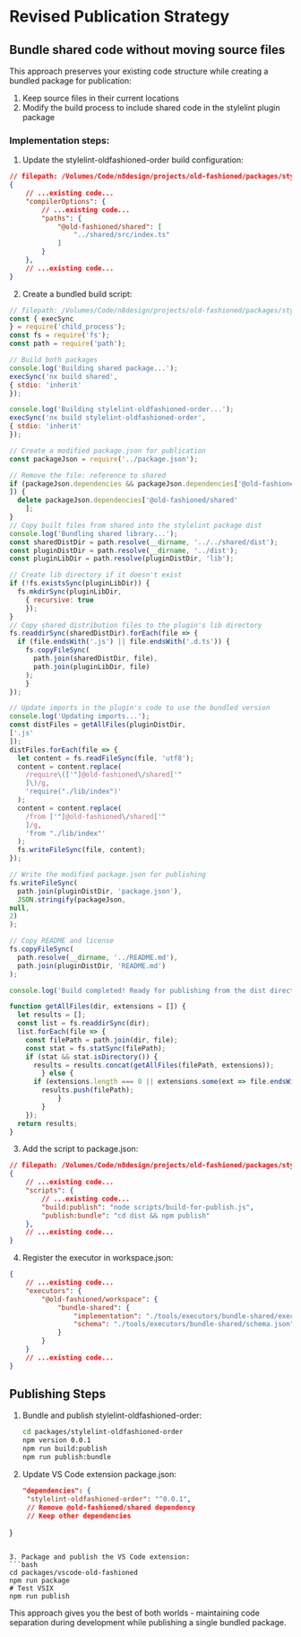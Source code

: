 # Revised Publication Strategy

## Bundle shared code without moving source files

This approach preserves your existing code structure while creating a bundled package for publication:

1. Keep source files in their current locations
2. Modify the build process to include shared code in the stylelint plugin package

### Implementation steps:

1. Update the stylelint-oldfashioned-order build configuration:

```json
// filepath: /Volumes/Code/n8design/projects/old-fashioned/packages/stylelint-oldfashioned-order/tsconfig.json
{
    // ...existing code...
    "compilerOptions": {
        // ...existing code...
        "paths": {
            "@old-fashioned/shared": [
                "../shared/src/index.ts"
            ]
        }
    },
    // ...existing code...
}
```

2. Create a bundled build script:

```javascript
// filepath: /Volumes/Code/n8design/projects/old-fashioned/packages/stylelint-oldfashioned-order/scripts/build-for-publish.js
const { execSync
} = require('child_process');
const fs = require('fs');
const path = require('path');

// Build both packages
console.log('Building shared package...');
execSync('nx build shared',
{ stdio: 'inherit'
});

console.log('Building stylelint-oldfashioned-order...');
execSync('nx build stylelint-oldfashioned-order',
{ stdio: 'inherit'
});

// Create a modified package.json for publication
const packageJson = require('../package.json');

// Remove the file: reference to shared
if (packageJson.dependencies && packageJson.dependencies['@old-fashioned/shared'
]) {
  delete packageJson.dependencies['@old-fashioned/shared'
    ];
}
// Copy built files from shared into the stylelint package dist
console.log('Bundling shared library...');
const sharedDistDir = path.resolve(__dirname, '../../shared/dist');
const pluginDistDir = path.resolve(__dirname, '../dist');
const pluginLibDir = path.resolve(pluginDistDir, 'lib');

// Create lib directory if it doesn't exist
if (!fs.existsSync(pluginLibDir)) {
  fs.mkdirSync(pluginLibDir,
    { recursive: true
    });
}
// Copy shared distribution files to the plugin's lib directory
fs.readdirSync(sharedDistDir).forEach(file => {
  if (file.endsWith('.js') || file.endsWith('.d.ts')) {
    fs.copyFileSync(
      path.join(sharedDistDir, file),
      path.join(pluginLibDir, file)
    );
    }
});

// Update imports in the plugin's code to use the bundled version
console.log('Updating imports...');
const distFiles = getAllFiles(pluginDistDir,
['.js'
]);
distFiles.forEach(file => {
  let content = fs.readFileSync(file, 'utf8');
  content = content.replace(
    /require\(['"]@old-fashioned\/shared['"
    ]\)/g,
    'require("./lib/index")'
  );
  content = content.replace(
    /from ['"]@old-fashioned\/shared['"
    ]/g,
    'from "./lib/index"'
  );
  fs.writeFileSync(file, content);
});

// Write the modified package.json for publishing
fs.writeFileSync(
  path.join(pluginDistDir, 'package.json'),
  JSON.stringify(packageJson,
null,
2)
);

// Copy README and license
fs.copyFileSync(
  path.resolve(__dirname, '../README.md'),
  path.join(pluginDistDir, 'README.md')
);

console.log('Build completed! Ready for publishing from the dist directory.');

function getAllFiles(dir, extensions = []) {
  let results = [];
  const list = fs.readdirSync(dir);
  list.forEach(file => {
    const filePath = path.join(dir, file);
    const stat = fs.statSync(filePath);
    if (stat && stat.isDirectory()) {
      results = results.concat(getAllFiles(filePath, extensions));
        } else {
      if (extensions.length === 0 || extensions.some(ext => file.endsWith(ext))) {
        results.push(filePath);
            }
        }
    });
  return results;
}
```

3. Add the script to package.json:

```json
// filepath: /Volumes/Code/n8design/projects/old-fashioned/packages/stylelint-oldfashioned-order/package.json
{
    // ...existing code...
    "scripts": {
        // ...existing code...
        "build:publish": "node scripts/build-for-publish.js",
        "publish:bundle": "cd dist && npm publish"
    },
    // ...existing code...
}
```

4. Register the executor in workspace.json:

```json
{
    // ...existing code...
    "executors": {
        "@old-fashioned/workspace": {
            "bundle-shared": {
                "implementation": "./tools/executors/bundle-shared/executor",
                "schema": "./tools/executors/bundle-shared/schema.json"
            }
        }
    }
    // ...existing code...
}
```

## Publishing Steps

1. Bundle and publish stylelint-oldfashioned-order:
   ```bash
   cd packages/stylelint-oldfashioned-order
   npm version 0.0.1
   npm run build:publish
   npm run publish:bundle
   ```

2. Update VS Code extension package.json:
   ```json
   "dependencies": {
    "stylelint-oldfashioned-order": "^0.0.1",
    // Remove @old-fashioned/shared dependency
    // Keep other dependencies
}
   ```

3. Package and publish the VS Code extension:
   ```bash
   cd packages/vscode-old-fashioned
   npm run package
   # Test VSIX
   npm run publish
   ```

This approach gives you the best of both worlds - maintaining code separation during development while publishing a single bundled package.